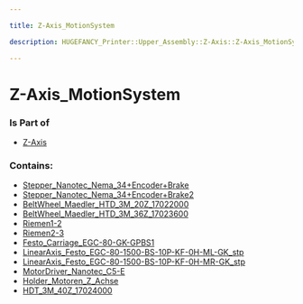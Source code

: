 ```yaml
---

title: Z-Axis_MotionSystem

description: HUGEFANCY_Printer::Upper_Assembly::Z-Axis::Z-Axis_MotionSystem

---
```

# Z-Axis_MotionSystem
<script>
    var geoarray = '{"BeltWheel_Maedler_HTD_3M_20Z_17022000": {}, "Riemen2-3": {}, "LinearAxis_Festo_EGC-80-1500-BS-10P-KF-0H-MR-GK_stp": {}, "Riemen1-2": {}, "BeltWheel_Maedler_HTD_3M_36Z_17023600": {}, "Festo_Carriage_EGC-80-GK-GPBS1": {}, "MotorDriver_Nanotec_C5-E": {}, "Stepper_Nanotec_Nema_34+Encoder+Brake2": {"WEDS5541-Bxx002": {}, "Brake-BKE-2_0-6_35_stp002": {}, "ST8918S4508-B002": {}}, "LinearAxis_Festo_EGC-80-1500-BS-10P-KF-0H-ML-GK_stp": {}, "Holder_Motoren_Z_Achse": {}, "Stepper_Nanotec_Nema_34+Encoder+Brake": {"WEDS5541-Bxx002": {}, "Brake-BKE-2_0-6_35_stp002": {}, "ST8918S4508-B002": {}}, "HDT_3M_40Z_17024000": {}}';
</script>
<script>
    var basepath = '/assets/HUGEFANCY_Printer/Upper_Assembly/Z-Axis/Z-Axis_MotionSystem/';
</script>
<link rel="stylesheet" href="/css/container.css">

<div id="container"></div>

<!-- these are the required scripts for the three.js scene -->
<script src="/lib/three.min.js"></script>
<script src="/lib/OrbitControls.js"></script>
<script src="/lib/RectAreaLightUniformsLib.js"></script>
<!-- this is your app's lib file -->
<script src="/lib/triceratops_app.js"></script>
### Is Part of
- [Z-Axis](../Z-Axis)  

### Contains:
- [Stepper_Nanotec_Nema_34+Encoder+Brake](./Z-Axis_MotionSystem/Stepper_Nanotec_Nema_34+Encoder+Brake)  
- [Stepper_Nanotec_Nema_34+Encoder+Brake2](./Z-Axis_MotionSystem/Stepper_Nanotec_Nema_34+Encoder+Brake2)  
- [BeltWheel_Maedler_HTD_3M_20Z_17022000](./Z-Axis_MotionSystem/BeltWheel_Maedler_HTD_3M_20Z_17022000)  
- [BeltWheel_Maedler_HTD_3M_36Z_17023600](./Z-Axis_MotionSystem/BeltWheel_Maedler_HTD_3M_36Z_17023600)  
- [Riemen1-2](./Z-Axis_MotionSystem/Riemen1-2)  
- [Riemen2-3](./Z-Axis_MotionSystem/Riemen2-3)  
- [Festo_Carriage_EGC-80-GK-GPBS1](./Z-Axis_MotionSystem/Festo_Carriage_EGC-80-GK-GPBS1)  
- [LinearAxis_Festo_EGC-80-1500-BS-10P-KF-0H-ML-GK_stp](./Z-Axis_MotionSystem/LinearAxis_Festo_EGC-80-1500-BS-10P-KF-0H-ML-GK_stp)  
- [LinearAxis_Festo_EGC-80-1500-BS-10P-KF-0H-MR-GK_stp](./Z-Axis_MotionSystem/LinearAxis_Festo_EGC-80-1500-BS-10P-KF-0H-MR-GK_stp)  
- [MotorDriver_Nanotec_C5-E](./Z-Axis_MotionSystem/MotorDriver_Nanotec_C5-E)  
- [Holder_Motoren_Z_Achse](./Z-Axis_MotionSystem/Holder_Motoren_Z_Achse)  
- [HDT_3M_40Z_17024000](./Z-Axis_MotionSystem/HDT_3M_40Z_17024000)


